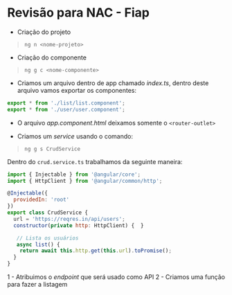 # Revisão para NAC - Fiap

- Criação do projeto

> `ng n <nome-projeto>`

- Criação do componente

> `ng g c <nome-componente>`

- Criamos um arquivo dentro de app chamado *index.ts*, dentro deste arquivo vamos exportar os componentes:

``` javascript
export * from './list/list.component';
export * from './user/user.component';
```

- O arquivo *app.component.html* deixamos somente o `<router-outlet>`

- Criamos um *service* usando o comando:

> `ng g s CrudService`

Dentro do `crud.service.ts` trabalhamos da seguinte maneira: 

``` javascript
import { Injectable } from '@angular/core';
import { HttpClient } from '@angular/common/http';

@Injectable({
  providedIn: 'root'
})
export class CrudService {
  url = 'https://reqres.in/api/users';
  constructor(private http: HttpClient) {  }

   // Lista os usuários
   async list() {
    return await this.http.get(this.url).toPromise();
  }
}
```

1 - Atribuimos o _endpoint_ que será usado como API
2 - Criamos uma função para fazer a listagem
